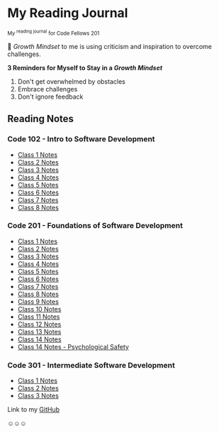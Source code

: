 # My Reading Journal

<sub>My <sup>reading journal</sup> for Code Fellows 201</sub>

🌱 *Growth Mindset* to me is using criticism and inspiration to overcome challenges.

**3 Reminders for Myself to Stay in a *Growth Mindset***

1. Don't get overwhelmed by obstacles
2. Embrace challenges
3. Don't ignore feedback

## Reading Notes

### Code 102 - Intro to Software Development

- [Class 1 Notes](https://hannah-hwang.github.io/reading-notes/read01)
- [Class 2 Notes](https://hannah-hwang.github.io/reading-notes/read02)
- [Class 3 Notes](https://hannah-hwang.github.io/reading-notes/read03)
- [Class 4 Notes](https://hannah-hwang.github.io/reading-notes/read04)
- [Class 5 Notes](https://hannah-hwang.github.io/reading-notes/read05)
- [Class 6 Notes](https://hannah-hwang.github.io/reading-notes/read06)
- [Class 7 Notes](https://hannah-hwang.github.io/reading-notes/read07)
- [Class 8 Notes](https://hannah-hwang.github.io/reading-notes/read08)

### Code 201 - Foundations of Software Development

- [Class 1 Notes](https://hannah-hwang.github.io/reading-notes/class-01)
- [Class 2 Notes](https://hannah-hwang.github.io/reading-notes/class-02)
- [Class 3 Notes](https://hannah-hwang.github.io/reading-notes/class-03)
- [Class 4 Notes](https://hannah-hwang.github.io/reading-notes/class-04)
- [Class 5 Notes](https://hannah-hwang.github.io/reading-notes/class-05)
- [Class 6 Notes](https://hannah-hwang.github.io/reading-notes/class-06)
- [Class 7 Notes](https://hannah-hwang.github.io/reading-notes/class-07)
- [Class 8 Notes](https://hannah-hwang.github.io/reading-notes/class-08)
- [Class 9 Notes](https://hannah-hwang.github.io/reading-notes/class-09)
- [Class 10 Notes](https://hannah-hwang.github.io/reading-notes/class-10)
- [Class 11 Notes](https://hannah-hwang.github.io/reading-notes/class-11)
- [Class 12 Notes](https://hannah-hwang.github.io/reading-notes/class-12)
- [Class 13 Notes](https://hannah-hwang.github.io/reading-notes/class-13)
- [Class 14 Notes](https://hannah-hwang.github.io/reading-notes/class-14)
- [Class 14 Notes - Psychological Safety](https://hannah-hwang.github.io/reading-notes/class-14-psychsafety)

### Code 301 - Intermediate Software Development

- [Class 1 Notes](https://hannah-hwang.github.io/reading-notes/reading01)
- [Class 2 Notes](https://hannah-hwang.github.io/reading-notes/reading02)
- [Class 3 Notes](https://hannah-hwang.github.io/reading-notes/reading03)

Link to my [GitHub](https://github.com/hannah-hwang)

☺︎☺︎☺︎
